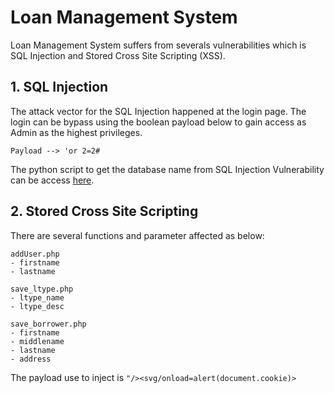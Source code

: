 # Loan Management System

Loan Management System suffers from severals vulnerabilities which is SQL Injection and Stored Cross Site Scripting (XSS).

## 1. SQL Injection

The attack vector for the SQL Injection happened at the login page. The login can be bypass using the boolean payload below to gain access as Admin as the highest privileges.

`Payload --> 'or 2=2#`

The python script to get the database name from SQL Injection Vulnerability can be access [here](https://github.com/saitamang/POC-DUMP/blob/main/Loan%20Management%20System/sqli-getdb.py).

## 2. Stored Cross Site Scripting

There are several functions and parameter affected as below:

<pre><code>addUser.php
- firstname
- lastname

save_ltype.php
- ltype_name
- ltype_desc

save_borrower.php
- firstname
- middlename
- lastname
- address
</code></pre>

The payload use to inject is `"/><svg/onload=alert(document.cookie)>`
